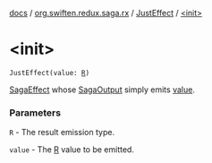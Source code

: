 [docs](../../index.md) / [org.swiften.redux.saga.rx](../index.md) / [JustEffect](index.md) / [&lt;init&gt;](./-init-.md)

# &lt;init&gt;

`JustEffect(value: `[`R`](index.md#R)`)`

[SagaEffect](../../org.swiften.redux.saga.common/-saga-effect/index.md) whose [SagaOutput](../-saga-output/index.md) simply emits [value](value.md).

### Parameters

`R` - The result emission type.

`value` - The [R](index.md#R) value to be emitted.